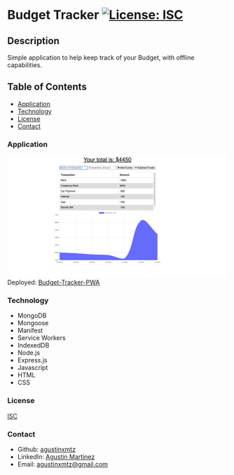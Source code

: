# **Budget Tracker** [![License: ISC](https://img.shields.io/badge/License-ISC-blue.svg)](https://opensource.org/licenses/ISC)

## **Description**
Simple application to help keep track of your Budget, with offline capabilities. 


## **Table of Contents**
* [Application](#application)
* [Technology](#technology)
* [License](#license)
* [Contact](#contact)


### **Application**
![Screenshot](./assets/budget.png)
Deployed: [Budget-Tracker-PWA](https://serene-citadel-29504.herokuapp.com/)


### **Technology**
* MongoDB
* Mongoose
* Manifest
* Service Workers
* IndexedDB
* Node.js
* Express.js
* Javascript
* HTML
* CSS


### **License**
[ISC](https://opensource.org/licenses/ISC)


### **Contact**
* Github: [agustinxmtz](https://github.com/agustinxmtz)
* LinkedIn: [Agustin Martinez](https://www.linkedin.com/in/agustin-martinez-6282aa1b3/)
* Email: agustinxmtz@gmail.com
